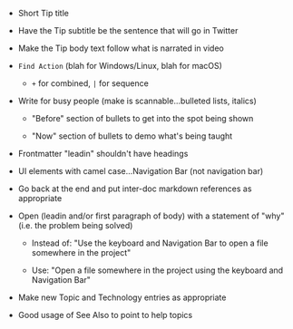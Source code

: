 * Short Tip title

* Have the Tip subtitle be the sentence that will go in Twitter

* Make the Tip body text follow what is narrated in video
    
* `Find Action` (blah for Windows/Linux, blah for macOS)

    - `+` for combined, `|` for sequence
    
* Write for busy people (make is scannable...bulleted lists, italics)

    - "Before" section of bullets to get into the spot being shown
    
    - "Now" section of bullets to demo what's being taught
        
* Frontmatter "leadin" shouldn't have headings
   
* UI elements with camel case...Navigation Bar (not navigation bar)
    
* Go back at the end and put inter-doc markdown references as 
appropriate

* Open (leadin and/or first paragraph of body) with a statement of 
"why" (i.e. the problem being solved)

    - Instead of: "Use the keyboard and Navigation Bar to open a 
      file somewhere in the project"
                   
    - Use: "Open a file somewhere in the project using the keyboard 
      and Navigation Bar"
                   
* Make new Topic and Technology entries as appropriate

* Good usage of See Also to point to help topics
